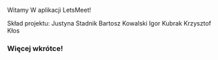 
Witamy W aplikacji LetsMeet!

Skład projektu:
Justyna Stadnik
Bartosz Kowalski
Igor Kubrak
Krzysztof Kłos


### Więcej wkrótce!
